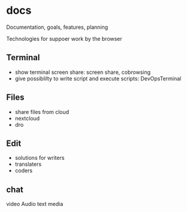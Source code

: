 # docs
Documentation, goals, features, planning


Technologies for suppoer work by the browser

## Terminal

+ show terminal screen share: screen share, cobrowsing
+ give possiblilty to write script and execute scripts: DevOpsTerminal
  
## Files

+ share files from cloud
+ nextcloud
+ dro
  
## Edit

+ solutions for writers
+ translaters
+ coders


## chat

video
Audio
text
media


